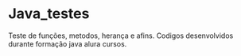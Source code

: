 # Java_testes

Teste de funções, metodos, herança e afins. Codigos desenvolvidos durante formação java alura cursos.
